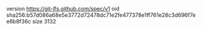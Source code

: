 version https://git-lfs.github.com/spec/v1
oid sha256:b57d086a68e5e3772d72478dc71e2fe477378e1ff761e28c3d696f7ee6b8f36c
size 3132
